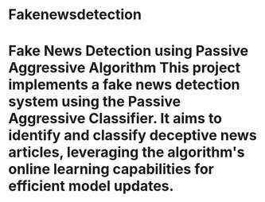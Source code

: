 # Fakenewsdetection
# Fake News Detection using Passive Aggressive Algorithm  This project implements a fake news detection system using the Passive Aggressive Classifier. It aims to identify and classify deceptive news articles, leveraging the algorithm's online learning capabilities for efficient model updates.
